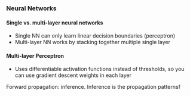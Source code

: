 ### Neural Networks
#### Single vs. multi-layer neural networks
- Single NN can only learn linear decision boundaries (perceptron)
- Multi-layer NN works by stacking together multiple single layer

#### Multi-layer Perceptron
- Uses differentiable activation functions instead of thresholds, so you can use gradient descent weights in each layer

Forward propagation: inference. Inference is the propagation patternsf 